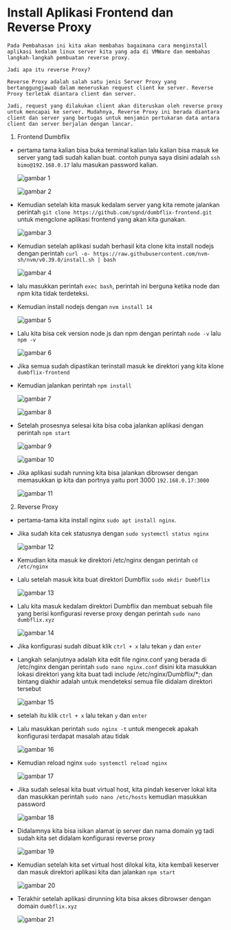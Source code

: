# Install Aplikasi Frontend dan Reverse Proxy
    Pada Pembahasan ini kita akan membahas bagaimana cara menginstall aplikasi kedalam linux server kita yang ada di VMWare dan membahas langkah-langkah pembuatan reverse proxy.

    Jadi apa itu reverse Proxy?

    Reverse Proxy adalah salah satu jenis Server Proxy yang bertanggungjawab dalam meneruskan request client ke server. Reverse Proxy terletak diantara client dan server.
    
    Jadi, request yang dilakukan client akan diteruskan oleh reverse proxy untuk mencapai ke server. Mudahnya, Reverse Proxy ini berada diantara client dan server yang bertugas untuk menjamin pertukaran data antara client dan server berjalan dengan lancar.

1. Frontend Dumbflix 
  
 * pertama tama kalian bisa buka terminal kalian lalu kalian bisa masuk ke server yang tadi sudah kalian buat. contoh punya saya disini adalah `ssh bimo@192.168.0.17` lalu masukan password kalian.

    ![gambar 1](assets/app1.png)

    ![gambar 2](assets/app2.png)


 * Kemudian setelah kita masuk kedalam server yang kita remote jalankan perintah `git clone https://github.com/sgnd/dumbflix-frontend.git` untuk mengclone aplikasi frontend yang akan kita gunakan.

    ![gambar 3](assets/app3.png)

 * Kemudian setelah aplikasi sudah berhasil kita clone kita install nodejs dengan perintah `curl -o- https://raw.githubusercontent.com/nvm-sh/nvm/v0.39.0/install.sh | bash`

    ![gambar 4](assets/app4.png)

 * lalu masukkan perintah `exec bash`, perintah ini berguna ketika node dan npm kita tidak terdeteksi.

 * Kemudian install nodejs dengan `nvm install 14`

    ![gambar 5](assets/app5.png)

 * Lalu kita bisa cek version node js dan npm dengan perintah `node -v` lalu `npm -v`

    ![gambar 6](assets/app6.png)

 * Jika semua sudah dipastikan terinstall masuk ke direktori yang kita klone `dumbflix-frontend`

 * Kemudian jalankan perintah `npm install`

    ![gambar 7](assets/app7.png)

    ![gambar 8](assets/app8.png)

 * Setelah prosesnya selesai kita bisa coba jalankan aplikasi dengan perintah `npm start`

    ![gambar 9](assets/app9.png)

    ![gambar 10](assets/app10.png)

 * Jika aplikasi sudah running kita bisa jalankan dibrowser dengan memasukkan ip kita dan portnya yaitu port 3000 `192.168.0.17:3000`

    ![gambar 11](assets/app11.png)


 2. Reverse Proxy  
  
 * pertama-tama kita install nginx `sudo apt install nginx`.

 * Jika sudah kita cek statusnya dengan `sudo systemctl status nginx`

    ![gambar 12](assets/app12.png)

 * Kemudian kita masuk ke direktori /etc/nginx dengan perintah `cd /etc/nginx`

 * Lalu setelah masuk kita buat direktori Dumbflix `sudo mkdir Dumbflix`
    
    ![gambar 13](assets/app13.png)

 * Lalu kita masuk kedalam direktori Dumbflix dan membuat sebuah file yang berisi konfigurasi reverse proxy dengan perintah `sudo nano dumbflix.xyz`

    ![gambar 14](assets/app14.png)

 * Jika konfigurasi sudah dibuat klik `ctrl + x` lalu tekan `y` dan `enter`
 
 * Langkah selanjutnya adalah kita edit file nginx.conf yang berada di /etc/nginx dengan perintah `sudo nano nginx.conf` disini kita masukkan lokasi direktori yang kita buat tadi include /etc/nginx/Dumbflix/*; dan bintang diakhir adalah untuk mendeteksi semua file didalam direktori tersebut
    
    ![gambar 15](assets/app15.png)

 * setelah itu klik `ctrl + x` lalu tekan `y` dan `enter`

 * Lalu masukkan perintah `sudo nginx -t` untuk mengecek apakah konfigurasi terdapat masalah atau tidak

    ![gambar 16](assets/app16.png)

 * Kemudian reload nginx `sudo systemctl reload nginx`

    ![gambar 17](assets/app17.png)

 * Jika sudah selesai kita buat virtual host, kita pindah keserver lokal kita dan masukkan perintah `sudo nano /etc/hosts` kemudian masukkan password

    ![gambar 18](assets/app18.png)

 * Didalamnya kita bisa isikan alamat ip server dan nama domain yg tadi sudah kita set didalam konfigurasi reverse proxy

    ![gambar 19](assets/app19.png)

 * Kemudian setelah kita set virtual host dilokal kita, kita kembali keserver dan masuk direktori aplikasi kita dan jalankan `npm start`

    ![gambar 20](assets/app20.png)

 * Terakhir setelah aplikasi dirunning kita bisa akses dibrowser dengan domain `dumbflix.xyz`

    ![gambar 21](assets/app21.png)




